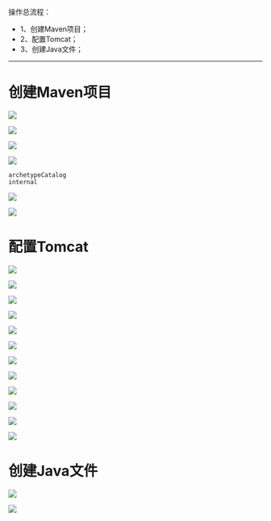 操作总流程：
- 1、创建Maven项目；
- 2、配置Tomcat；
- 3、创建Java文件；

----------
# 创建Maven项目
![](image/1-1.png)

![](image/1-2.png)

![](image/1-3.png)

![](image/1-4.png)

```
archetypeCatalog
internal
```
![](image/1-5.png)

![](image/1-6.png)

# 配置Tomcat
![](image/1-7.png)

![](image/1-8.png)

![](image/1-9.png)

![](image/1-10.png)

![](image/1-11.png)

![](image/1-12.png)

![](image/1-13.png)

![](image/1-14.png)

![](image/1-15.png)

![](image/1-16.png)

![](image/1-17.png)

![](image/1-18.png)

# 创建Java文件
![](image/1-19.png)

![](image/1-20.png)